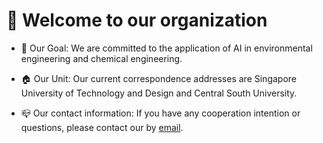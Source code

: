 # 👋 Welcome to our organization

- 🎯 Our Goal: We are committed to the application of AI in environmental engineering and chemical engineering.
 
- 🏠 Our Unit: Our current correspondence addresses are Singapore University of Technology and Design and Central South University.
  
- 📪 Our contact information: If you have any cooperation intention or questions, please contact our by [email](mailto:yaojj0412@outlook.com).
